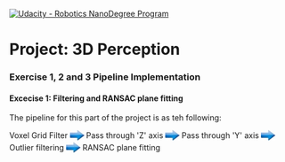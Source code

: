 [//]: # (Image References)
[image_0]: ./misc/rover_image.jpg
[![Udacity - Robotics NanoDegree Program](https://s3-us-west-1.amazonaws.com/udacity-robotics/Extra+Images/RoboND_flag.png)](https://www.udacity.com/robotics)
# Project: 3D Perception

### Exercise 1, 2 and 3 Pipeline Implementation

#### Excecise 1: Filtering and RANSAC plane fitting

The pipeline for this part of the project is as teh following:

Voxel Grid Filter <sub>![➧](misc/r_arrow.jpg) </sub> Pass through 'Z' axis <sub>![➧](misc/r_arrow.jpg) </sub> Pass through 'Y' axis  <sub>![➧](misc/r_arrow.jpg) </sub> Outlier filtering <sub>![➧](misc/r_arrow.jpg) </sub>
RANSAC plane fitting 





